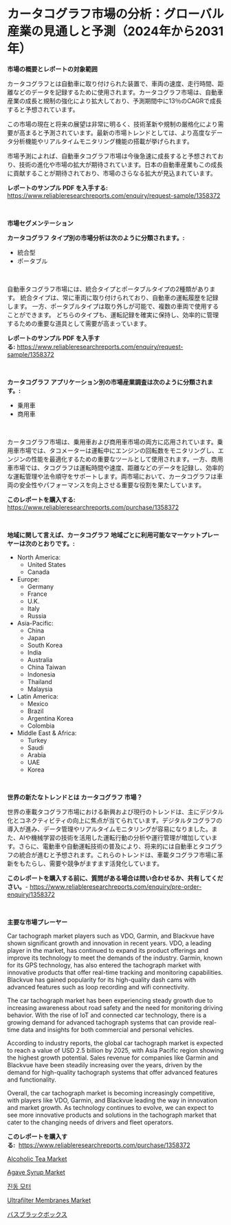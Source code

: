 <p><h1>カータコグラフ市場の分析：グローバル産業の見通しと予測（2024年から2031年）</h1></p><p><strong>市場の概要とレポートの対象範囲</strong></p>
<p><p>カータコグラフとは自動車に取り付けられた装置で、車両の速度、走行時間、距離などのデータを記録するために使用されます。カータコグラフ市場は、自動車産業の成長と規制の強化により拡大しており、予測期間中に13％のCAGRで成長すると予想されています。</p><p>この市場の現在と将来の展望は非常に明るく、技術革新や規制の厳格化により需要が高まると予測されています。最新の市場トレンドとしては、より高度なデータ分析機能やリアルタイムモニタリング機能の搭載が挙げられます。</p><p>市場予測によれば、自動車タコグラフ市場は今後急速に成長すると予想されており、技術の進化や市場の拡大が期待されています。日本の自動車産業もこの成長に貢献することが期待されており、市場のさらなる拡大が見込まれています。</p></p>
<p><strong>レポートのサンプル PDF を入手する:</strong> <a href="https://www.reliableresearchreports.com/enquiry/request-sample/1358372">https://www.reliableresearchreports.com/enquiry/request-sample/1358372</a></p>
<p>&nbsp;</p>
<p><strong>市場セグメンテーション</strong></p>
<p><strong>カータコグラフ タイプ別の市場分析は次のように分類されます。:</strong></p>
<p><ul><li>統合型</li><li>ポータブル</li></ul></p>
<p>&nbsp;</p>
<p><p>自動車タコグラフ市場には、統合タイプとポータブルタイプの2種類があります。 統合タイプは、常に車両に取り付けられており、自動車の運転履歴を記録します。 一方、ポータブルタイプは取り外しが可能で、複数の車両で使用することができます。 どちらのタイプも、運転記録を確実に保持し、効率的に管理するための重要な道具として需要が高まっています。</p></p>
<p><strong>レポートのサンプル PDF を入手する:</strong>&nbsp;<a href="https://www.reliableresearchreports.com/enquiry/request-sample/1358372">https://www.reliableresearchreports.com/enquiry/request-sample/1358372</a></p>
<p>&nbsp;</p>
<p><strong> カータコグラフ アプリケーション別の市場産業調査は次のように分類されます。:</strong></p>
<p><ul><li>乗用車</li><li>商用車</li></ul></p>
<p>&nbsp;</p>
<p><p>カータコグラフ市場は、乗用車および商用車市場の両方に応用されています。乗用車市場では、タコメーターは運転中にエンジンの回転数をモニタリングし、エンジンの性能を最適化するための重要なツールとして使用されます。一方、商用車市場では、タコグラフは運転時間や速度、距離などのデータを記録し、効率的な運転管理や法令順守をサポートします。両市場において、カータコグラフは車両の安全性やパフォーマンスを向上させる重要な役割を果たしています。</p></p>
<p><strong>このレポートを購入する:</strong>&nbsp; <a href="https://www.reliableresearchreports.com/purchase/1358372">https://www.reliableresearchreports.com/purchase/1358372</a></p>
<p>&nbsp;</p>
<p><strong>地域に関して言えば、カータコグラフ 地域ごとに利用可能なマーケットプレーヤーは次のとおりです。:</strong></p>
<p><ul>
    <li>
        North America:
        <ul>
            <li>United States</li>
            <li>Canada</li>
        </ul>
    </li>
    <li>
        Europe:
        <ul>
            <li>Germany</li>
            <li>France</li>
            <li>U.K.</li>
            <li>Italy</li>
            <li>Russia</li>
        </ul>
    </li>
    <li>
        Asia-Pacific:
        <ul>
            <li>China</li>
            <li>Japan</li>
            <li>South Korea</li>
            <li>India</li>
            <li>Australia</li>
            <li>China Taiwan</li>
            <li>Indonesia</li>
            <li>Thailand</li>
            <li>Malaysia</li>
        </ul>
    </li>
    <li>
        Latin America:
        <ul>
            <li>Mexico</li>
            <li>Brazil</li>
            <li>Argentina Korea</li>
            <li>Colombia</li>
        </ul>
    </li>
    <li>
        Middle East & Africa:
        <ul>
            <li>Turkey</li>
            <li>Saudi</li>
            <li>Arabia</li>
            <li>UAE</li>
            <li>Korea</li>
        </ul>
    </li>
    </ul></p>
<p>&nbsp;</p>
<p><strong>世界の新たなトレンドとは カータコグラフ 市場？</strong></p>
<p><p>世界の車載タコグラフ市場における新興および現行のトレンドは、主にデジタル化とコネクティビティの向上に焦点が当てられています。デジタルタコグラフの導入が進み、データ管理やリアルタイムモニタリングが容易になりました。また、AIや機械学習の技術を活用した運転行動の分析や運行管理が増加しています。さらに、電動車や自動運転技術の普及により、将来的には自動車とタコグラフの統合が進むと予想されます。これらのトレンドは、車載タコグラフ市場に革新をもたらし、需要や競争がますます活発化しています。</p></p>
<p><strong>このレポートを購入する前に、質問がある場合は問い合わせるか、共有してください。</strong>- <a href="https://www.reliableresearchreports.com/enquiry/pre-order-enquiry/1358372">https://www.reliableresearchreports.com/enquiry/pre-order-enquiry/1358372</a></p>
<p>&nbsp;</p>
<p><strong>主要な市場プレーヤー</strong></p>
<p><p>Car tachograph market players such as VDO, Garmin, and Blackvue have shown significant growth and innovation in recent years. VDO, a leading player in the market, has continued to expand its product offerings and improve its technology to meet the demands of the industry. Garmin, known for its GPS technology, has also entered the tachograph market with innovative products that offer real-time tracking and monitoring capabilities. Blackvue has gained popularity for its high-quality dash cams with advanced features such as loop recording and wifi connectivity.</p><p>The car tachograph market has been experiencing steady growth due to increasing awareness about road safety and the need for monitoring driving behavior. With the rise of IoT and connected car technology, there is a growing demand for advanced tachograph systems that can provide real-time data and insights for both commercial and personal vehicles.</p><p>According to industry reports, the global car tachograph market is expected to reach a value of USD 2.5 billion by 2025, with Asia Pacific region showing the highest growth potential. Sales revenue for companies like Garmin and Blackvue have been steadily increasing over the years, driven by the demand for high-quality tachograph systems that offer advanced features and functionality.</p><p>Overall, the car tachograph market is becoming increasingly competitive, with players like VDO, Garmin, and Blackvue leading the way in innovation and market growth. As technology continues to evolve, we can expect to see more innovative products and solutions in the tachograph market that cater to the changing needs of drivers and fleet operators.</p></p>
<p><strong>このレポートを購入する:</strong>&nbsp;&nbsp;<a href="https://www.reliableresearchreports.com/purchase/1358372">https://www.reliableresearchreports.com/purchase/1358372</a></p>
<p><p><a href="https://view.publitas.com/reportprime-1/alcoholic-tea-market-research-report-reveals-the-latest-trends-and-opportunities-of-this-market-for-period-from-2024-2031/">Alcoholic Tea Market</a></p><p><a href="https://view.publitas.com/reportprime-1/agave-syrup-market-size-growth-outlook-from-2024-to-2031-projecting-at-markets-trends-analysis-by-application-regional-outlook-and-revenue/">Agave Syrup Market</a></p><p><a href="https://github.com/vsap75a286l/Market-Research-Report-List-1/blob/main/2777501192951.md">진동 모터</a></p><p><a href="https://github.com/lylyparadise/Market-Research-Report-List-2/blob/main/ultrafilter-membranes-market.md">Ultrafilter Membranes Market</a></p><p><a href="https://github.com/joaejkdzgyljvo6/Market-Research-Report-List-1/blob/main/4010488193167.md">バスブラックボックス</a></p></p>